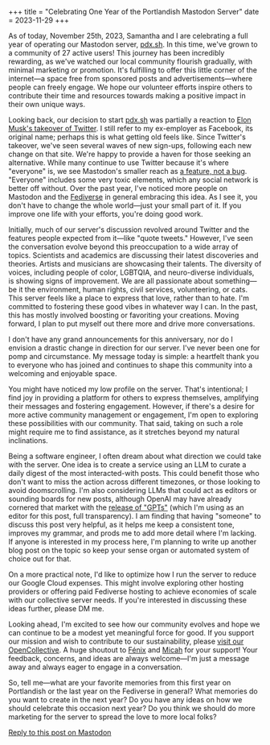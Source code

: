 +++
title = "Celebrating One Year of the Portlandish Mastodon Server"
date = 2023-11-29
+++

As of today, November 25th, 2023, Samantha and I are celebrating a full year of operating our Mastodon server, [pdx.sh](https://pdx.sh). In this time, we've grown to a community of 27 active users! This journey has been incredibly rewarding, as we've watched our local community flourish gradually, with minimal marketing or promotion. It's fulfilling to offer this little corner of the internet—a space free from sponsored posts and advertisements—where people can freely engage. We hope our volunteer efforts inspire others to contribute their time and resources towards making a positive impact in their own unique ways.

<!-- more -->

Looking back, our decision to start [pdx.sh](https://pdx.sh) was partially a reaction to [Elon Musk's takeover of Twitter](https://www.nytimes.com/2022/11/11/technology/elon-musk-twitter-takeover.html). I still refer to my ex-employer as Facebook, its original name; perhaps this is what getting old feels like. Since Twitter's takeover, we've seen several waves of new sign-ups, following each new change on that site. We're happy to provide a haven for those seeking an alternative. While many continue to use Twitter because it's where "everyone" is, we see Mastodon's smaller reach as [a feature, not a bug](https://www.wired.com/story/its-not-a-bug-its-a-feature/). "Everyone" includes some very toxic elements, which any social network is better off without. Over the past year, I've noticed more people on Mastodon and the [Fediverse](https://en.wikipedia.org/wiki/Fediverse) in general embracing this idea. As I see it, you don't have to change the whole world—just your small part of it. If you improve one life with your efforts, you're doing good work.

Initially, much of our server's discussion revolved around Twitter and the features people expected from it—like "quote tweets." However, I've seen the conversation evolve beyond this preoccupation to a wide array of topics. Scientists and academics are discussing their latest discoveries and theories. Artists and musicians are showcasing their talents. The diversity of voices, including people of color, LGBTQIA, and neuro-diverse individuals, is showing signs of improvement. We are all passionate about something—be it the environment, human rights, civil services, volunteering, or cats. This server feels like a place to express that love, rather than to hate. I'm committed to fostering these good vibes in whatever way I can. In the past, this has mostly involved boosting or favoriting your creations. Moving forward, I plan to put myself out there more and drive more conversations.

I don't have any grand announcements for this anniversary, nor do I envision a drastic change in direction for our server. I've never been one for pomp and circumstance. My message today is simple: a heartfelt thank you to everyone who has joined and continues to shape this community into a welcoming and enjoyable space.

You might have noticed my low profile on the server. That's intentional; I find joy in providing a platform for others to express themselves, amplifying their messages and fostering engagement. However, if there's a desire for more active community management or engagement, I'm open to exploring these possibilities with our community. That said, taking on such a role might require me to find assistance, as it stretches beyond my natural inclinations.

Being a software engineer, I often dream about what direction we could take with the server. One idea is to create a service using an LLM to curate a daily digest of the most interacted-with posts. This could benefit those who don't want to miss the action across different timezones, or those looking to avoid doomscrolling. I'm also considering LLMs that could act as editors or sounding boards for new posts, although OpenAI may have already cornered that market with the [release of "GPTs"](https://openai.com/blog/introducing-gpts) (which I'm using as an editor for this post, full transparency). I am finding that having "someone" to discuss this post very helpful, as it helps me keep a consistent tone, improves my grammar, and prods me to add more detail where I'm lacking. If anyone is interested in my process here, I'm planning to write up another blog post on the topic so keep your sense organ or automated system of choice out for that.

On a more practical note, I'd like to optimize how I run the server to reduce our Google Cloud expenses. This might involve exploring other hosting providers or offering paid Fediverse hosting to achieve economies of scale with our collective server needs. If you're interested in discussing these ideas further, please DM me.

Looking ahead, I'm excited to see how our community evolves and hope we can continue to be a modest yet meaningful force for good. If you support our mission and wish to contribute to our sustainability, please [visit our OpenCollective](https://opencollective.com/pdxsh). A huge shoutout to [Fénix](https://pdx.sh/@spacelogic) and [Micah](https://pdx.sh/@myk_yeah) for your support! Your feedback, concerns, and ideas are always welcome—I'm just a message away and always eager to engage in a conversation.

So, tell me—what are your favorite memories from this first year on Portlandish or the last year on the Fediverse in general? What memories do you want to create in the next year? Do you have any ideas on how we should celebrate this occasion next year? Do you think we should do more marketing for the server to spread the love to more local folks?

[Reply to this post on Mastodon](https://pdx.sh/link/to/post)